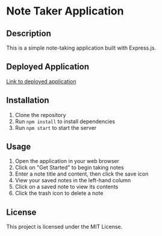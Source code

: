 # Note Taker Application

## Description
This is a simple note-taking application built with Express.js.

## Deployed Application
[Link to deployed application](https://note-taker-app-jk2x.onrender.com/)

## Installation
1. Clone the repository
2. Run `npm install` to install dependencies
3. Run `npm start` to start the server

## Usage
1. Open the application in your web browser
2. Click on "Get Started" to begin taking notes
3. Enter a note title and content, then click the save icon
4. View your saved notes in the left-hand column
5. Click on a saved note to view its contents
6. Click the trash icon to delete a note

## License
This project is licensed under the MIT License.